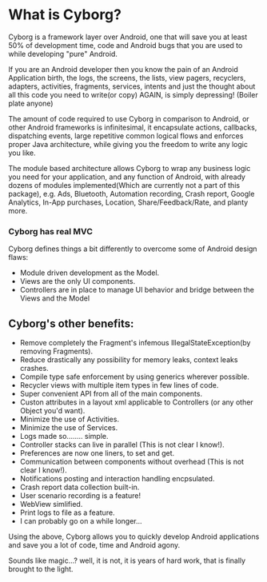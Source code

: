 # What is Cyborg?

Cyborg is a framework layer over Android, one that will save you at least 50% of development time, code and Android bugs that you are used to while developing "pure" Android.

If you are an Android developer then you know the pain of an Android Application birth, the logs, the screens, the lists, view pagers, recyclers, adapters, activities, fragments, services, intents and just the thought about all this code you need to write(or copy) AGAIN, is simply depressing! (Boiler plate anyone)

The amount of code required to use Cyborg in comparison to Android, or other Android frameworks is infinitesimal, it encapsulate actions, callbacks, dispatching events, large repetitive common logical flows and enforces proper Java architecture, while giving you the freedom to write any logic you like. 

The module based architecture allows Cyborg to wrap any business logic you need for your application, and any function of Android, with already dozens of modules implemented(Which are currently not a part of this package), e.g. Ads, Bluetooth, Automation recording, Crash report, Google Analytics, In-App purchases, Location, Share/Feedback/Rate, and planty more.


### Cyborg has real MVC
Cyborg defines things a bit differently to overcome some of Android design flaws:
 - Module driven development as the Model.
 - Views are the only UI components.
 - Controllers are in place to manage UI behavior and bridge between the Views and the Model


## Cyborg's other benefits:
 - Remove completely the Fragment's infemous IllegalStateException(by removing Fragments).
 - Reduce drastically any possibility for memory leaks, context leaks crashes.
 - Compile type safe enforcement by using generics wherever possible.
 - Recycler views with multiple item types in few lines of code.
 - Super convenient API from all of the main components.
 - Custon attributes in a layout xml applicable to Controllers (or any other Object you'd want).
 - Minimize the use of Activities.
 - Minimize the use of Services.
 - Logs made so........ simple.
 - Controller stacks can live in parallel (This is not clear I know!).
 - Preferences are now one liners, to set and get.
 - Communication between components without overhead (This is not clear I know!).
 - Notifications posting and interaction handling encpsulated.
 - Crash report data collection built-in.
 - User scenario recording is a feature!
 - WebView simlified.
 - Print logs to file as a feature.
 - I can probably go on a while longer...


Using the above, Cyborg allows you to quickly develop Android applications and save you a lot of code, time and Android agony.

Sounds like magic...? well, it is not, it is years of hard work, that is finally brought to the light.
 


